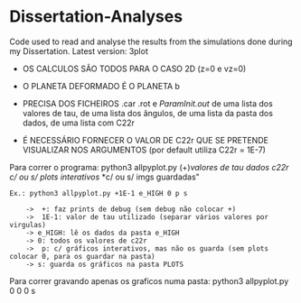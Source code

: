 # Dissertation-Analyses
Code used to read and analyse the results from the simulations done during my Dissertation.
Latest version: 3plot

- OS CALCULOS SÃO TODOS PARA O CASO 2D (z=0 e vz=0)

- O PLANETA DEFORMADO É O PLANETA b 

- PRECISA DOS FICHEIROS .car .rot e *ParamInit.out*
de uma lista dos valores de tau, de uma lista dos ângulos,
de uma lista da pasta dos dados, de uma lista com C22r

- É NECESSÁRIO FORNECER O VALOR DE C22r QUE SE PRETENDE VISUALIZAR NOS ARGUMENTOS
(por default utiliza C22r = 1E-7)

Para correr o programa:
    python3 allpyplot.py (+)*valores de tau* *dados* *c22r* *c/ ou s/ plots interativos* *c/ ou s/ imgs guardadas"
    
    Ex.: python3 allpyplot.py +1E-1 e_HIGH 0 p s
    
        ->  +: faz prints de debug (sem debug não colocar +)
        ->  1E-1: valor de tau utilizado (separar vários valores por virgulas)
        -> e_HIGH: lê os dados da pasta e_HIGH
        -> 0: todos os valores de c22r
        ->  p: c/ gráficos interativos, mas não os guarda (sem plots colocar 0, para os guardar na pasta)
        -> s: guarda os gráficos na pasta PLOTS

Para correr gravando apenas os graficos numa pasta:
    python3 allpyplot.py 0 0 0 s
